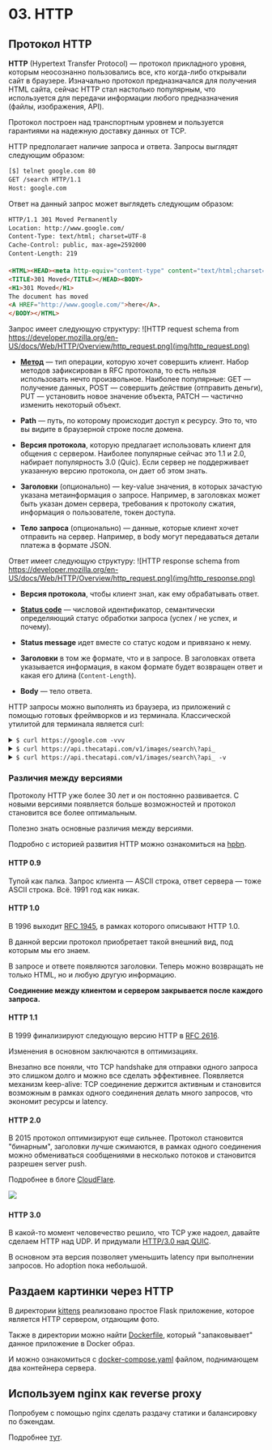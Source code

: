 # 03. HTTP

## Протокол HTTP

**HTTP** (Hypertext Transfer Protocol) &mdash; протокол прикладного уровня, которым неосознанно пользовались все, 
кто когда-либо открывали сайт в браузере. Изначально протокол предназначался для получения HTML сайта, сейчас HTTP
стал настолько популярным, что используется для передачи информации любого предназначения (файлы, изображения, API).

Протокол построен над транспортным уровнем и пользуется гарантиями на надежную доставку данных от TCP.

HTTP предполагает наличие запроса и ответа. 
Запросы выглядят следующим образом:
```bash
[$] telnet google.com 80
GET /search HTTP/1.1
Host: google.com
```

Ответ на данный запрос может выглядеть следующим образом:
```html
HTTP/1.1 301 Moved Permanently
Location: http://www.google.com/
Content-Type: text/html; charset=UTF-8
Cache-Control: public, max-age=2592000
Content-Length: 219

<HTML><HEAD><meta http-equiv="content-type" content="text/html;charset=utf-8">
<TITLE>301 Moved</TITLE></HEAD><BODY>
<H1>301 Moved</H1>
The document has moved
<A HREF="http://www.google.com/">here</A>.
</BODY></HTML>
```

Запрос имеет следующую структуру:
![HTTP request schema from https://developer.mozilla.org/en-US/docs/Web/HTTP/Overview/http_request.png](img/http_request.png)

- [**Метод**](https://developer.mozilla.org/en-US/docs/Web/HTTP/Methods) &mdash; тип операции, которую хочет совершить клиент. 
  Набор методов зафиксирован в RFC протокола, то есть нельзя использовать нечто произвольное. 
  Наиболее популярные: GET &mdash; получение данных, POST &mdash; совершить действие (отправить деньги), 
  PUT &mdash; установить новое значение объекта, PATCH &mdash; частично изменить некоторый объект.

- **Path** &mdash; путь, по которому происходит доступ к ресурсу. Это то, что вы видите в браузерной строке после домена.

- **Версия протокола**, которую предлагает использовать клиент для общения с сервером. 
 Наиболее популярные сейчас это 1.1 и 2.0, набирает популярность 3.0 (Quic). 
 Если сервер не поддерживает указанную версию протокола, он дает об этом знать.

- **Заголовки** (опционально) &mdash; key-value значения, в которых зачастую указана метаинформация о запросе. 
 Например, в заголовках может быть указан домен сервера, требования к протоколу сжатия, информация о пользователе, токен доступа.

- **Тело запроса** (опционально) &mdash; данные, которые клиент хочет отправить на сервер.
 Например, в body могут передаваться детали платежа в формате JSON.

Ответ имеет следующую структуру:
![HTTP response schema from https://developer.mozilla.org/en-US/docs/Web/HTTP/Overview/http_request.png](img/http_response.png)

- **Версия протокола**, чтобы клиент знал, как ему обрабатывать ответ.

- [**Status code**](https://developer.mozilla.org/en-US/docs/Web/HTTP/Status) &mdash; числовой идентификатор,
 семантически определяющий статус обработки запроса (успех / не успех, и почему).

- **Status message** идет вместе со статус кодом и привязано к нему.

- **Заголовки** в том же формате, что и в запросе. В заголовках ответа указывается информация, в каком формате будет возвращен ответ и какая его длина (`Content-Length`).

- **Body** &mdash; тело ответа.

HTTP запросы можно выполнять из браузера, из приложений с помощью готовых фреймворков и из терминала. 
Классической утилитой для терминала является curl:
<details>
  <summary><code>$ curl https://google.com -vvv</code></summary>

  ```
*   Trying 142.251.42.206:443...
* Connected to google.com (142.251.42.206) port 443 (#0)
* ALPN: offers h2,http/1.1
* (304) (OUT), TLS handshake, Client hello (1):
*  CAfile: /etc/ssl/cert.pem
*  CApath: none
* (304) (IN), TLS handshake, Server hello (2):
* (304) (IN), TLS handshake, Unknown (8):
* (304) (IN), TLS handshake, Certificate (11):
* (304) (IN), TLS handshake, CERT verify (15):
* (304) (IN), TLS handshake, Finished (20):
* (304) (OUT), TLS handshake, Finished (20):
* SSL connection using TLSv1.3 / AEAD-CHACHA20-POLY1305-SHA256
* ALPN: server accepted h2
* Server certificate:
*  subject: CN=*.google.com
*  start date: Aug 14 08:16:28 2023 GMT
*  expire date: Nov  6 08:16:27 2023 GMT
*  subjectAltName: host "google.com" matched cert's "google.com"
*  issuer: C=US; O=Google Trust Services LLC; CN=GTS CA 1C3
*  SSL certificate verify ok.
* using HTTP/2
* h2h3 [:method: GET]
* h2h3 [:path: /]
* h2h3 [:scheme: https]
* h2h3 [:authority: google.com]
* h2h3 [user-agent: curl/7.88.1]
* h2h3 [accept: */*]
* Using Stream ID: 1 (easy handle 0x140810a00)
> GET / HTTP/2
> Host: google.com
> user-agent: curl/7.88.1
> accept: */*
>
< HTTP/2 301
< location: https://www.google.com/
< content-type: text/html; charset=UTF-8
< content-security-policy-report-only: object-src 'none';base-uri 'self';script-src 'nonce-MY9T0aSWsg8XW1F1GXOKUw' 'strict-dynamic' 'report-sample' 'unsafe-eval' 'unsafe-inline' https: http:;report-uri https://csp.withgoogle.com/csp/gws/other-hp
< date: Fri, 22 Sep 2023 00:33:01 GMT
< expires: Sun, 22 Oct 2023 00:33:01 GMT
< cache-control: public, max-age=2592000
< server: gws
< content-length: 220
< x-xss-protection: 0
< x-frame-options: SAMEORIGIN
< alt-svc: h3=":443"; ma=2592000,h3-29=":443"; ma=2592000
<
<HTML><HEAD><meta http-equiv="content-type" content="text/html;charset=utf-8">
<TITLE>301 Moved</TITLE></HEAD><BODY>
<H1>301 Moved</H1>
The document has moved
<A HREF="https://www.google.com/">here</A>.
</BODY></HTML>
* Connection #0 to host google.com left intact
  ```

</details>

<details>
  <summary><code>$ curl https://api.thecatapi.com/v1/images/search\?api_</code></summary>

  ```
[{"id":"MjA2MTgzMw","url":"https://cdn2.thecatapi.com/images/MjA2MTgzMw.jpg","width":440,"height":298}]
  ```

</details>

<details>
  <summary><code>$ curl https://api.thecatapi.com/v1/images/search\?api_ -v</code></summary>

  ```
*   Trying 172.217.175.51:443...
* Connected to api.thecatapi.com (172.217.175.51) port 443 (#0)
* ALPN: offers h2,http/1.1
* (304) (OUT), TLS handshake, Client hello (1):
*  CAfile: /etc/ssl/cert.pem
*  CApath: none
* (304) (IN), TLS handshake, Server hello (2):
* (304) (IN), TLS handshake, Unknown (8):
* (304) (IN), TLS handshake, Certificate (11):
* (304) (IN), TLS handshake, CERT verify (15):
* (304) (IN), TLS handshake, Finished (20):
* (304) (OUT), TLS handshake, Finished (20):
* SSL connection using TLSv1.3 / AEAD-CHACHA20-POLY1305-SHA256
* ALPN: server accepted h2
* Server certificate:
*  subject: CN=api.thecatapi.com
*  start date: Aug 15 22:33:33 2023 GMT
*  expire date: Nov 13 23:21:03 2023 GMT
*  subjectAltName: host "api.thecatapi.com" matched cert's "api.thecatapi.com"
*  issuer: C=US; O=Google Trust Services LLC; CN=GTS CA 1D4
*  SSL certificate verify ok.
* using HTTP/2
* h2h3 [:method: GET]
* h2h3 [:path: /v1/images/search?api_]
* h2h3 [:scheme: https]
* h2h3 [:authority: api.thecatapi.com]
* h2h3 [user-agent: curl/7.88.1]
* h2h3 [accept: */*]
* Using Stream ID: 1 (easy handle 0x11e810a00)
> GET /v1/images/search?api_ HTTP/2
> Host: api.thecatapi.com
> user-agent: curl/7.88.1
> accept: */*
>
< HTTP/2 200
< x-dns-prefetch-control: off
< x-frame-options: SAMEORIGIN
< strict-transport-security: max-age=15552000; includeSubDomains
< x-download-options: noopen
< x-content-type-options: nosniff
< x-xss-protection: 1; mode=block
< vary: Origin
< expires: Tue, 03 Jul 2001 06:00:00 GMT
< last-modified: Fri Sep 22 2023 00:34:23 GMT+0000 (Coordinated Universal Time)
< cache-control: post-check=0, pre-check=0
< authenticated: false
< content-type: application/json; charset=utf-8
< x-response-time: 2ms
< x-cloud-trace-context: 1cac74d299df233cece7ac59ae68e5a3
< date: Fri, 22 Sep 2023 00:34:23 GMT
< server: Google Frontend
< content-length: 103
<
* Connection #0 to host api.thecatapi.com left intact
[{"id":"MjA2MTgzMw","url":"https://cdn2.thecatapi.com/images/MjA2MTgzMw.jpg","width":440,"height":298}]
  ```

</details>

### Различия между версиями

Протоколу HTTP уже более 30 лет и он постоянно развивается.
С новыми версиями появляется больше возможностей и протокол становится все более оптимальным.

Полезно знать основные различия между версиями.

Подробно с историей развития HTTP можно ознакомиться на [hpbn](https://hpbn.co/brief-history-of-http/).

#### HTTP 0.9

Тупой как палка. Запрос клиента &mdash; ASCII строка, ответ сервера &mdash; тоже ASCII строка. Всё. 1991 год как никак.

#### HTTP 1.0 

В 1996 выходит [RFC 1945](https://datatracker.ietf.org/doc/html/rfc1945), в рамках которого описывают HTTP 1.0. 

В данной версии протокол приобретает такой внешний вид, под которым мы его знаем.

В запросе и ответе появляются заголовки. Теперь можно возвращать не только HTML, но и любую другую информацию.

**Соединение между клиентом и сервером закрывается после каждого запроса.**

#### HTTP 1.1

В 1999 финализируют следующую версию HTTP в [RFC 2616](https://www.ietf.org/rfc/rfc2616.txt). 

Изменения в основном заключаются в оптимизациях.

Внезапно все поняли, что TCP handshake для отправки одного запроса это слишком долго и можно все сделать эффективнее.
Появляется механизм keep-alive: 
TCP соединение держится активным и становится возможным в рамках одного соединения делать много запросов, что экономит ресурсы и latency.

#### HTTP 2.0

В 2015 протокол оптимизируют еще сильнее. Протокол становится "бинарным", заголовки лучше сжимаются, в рамках одного соединения можно обмениваться сообщениями в несколько потоков и становится разрешен server push.

Подробнее в блоге [CloudFlare](https://www.cloudflare.com/learning/performance/http2-vs-http1.1/).

![](https://freecontent.manning.com/wp-content/uploads/mentalmodel-HTTP2_in_Action2.png)

#### HTTP 3.0

В какой-то момент человечество решило, что TCP уже надоел, давайте сделаем HTTP над UDP. И придумали [HTTP/3.0 над QUIC](https://en.wikipedia.org/wiki/HTTP/3). 

В основном эта версия позволяет уменьшить latency при выполнении запросов. Но adoption пока небольшой.

## Раздаем картинки через HTTP

В директории [kittens](./website/kittens) реализовано простое Flask приложение,
которое является HTTP сервером, отдающим фото.

Также в директории можно найти [Dockerfile](./website/kittens/Dockerfile), который "запаковывает" данное приложение в Docker образ. 

И можно ознакомиться с [docker-compose.yaml](./website/docker-compose.yaml) файлом, поднимающем два контейнера сервера.

## Используем nginx как reverse proxy

Попробуем с помощью nginx сделать раздачу статики и балансировку по бэкендам.

Подробнее [тут](https://github.com/osukhoroslov/distsys-course-hse/tree/2023/seminars/03-http#nginx).